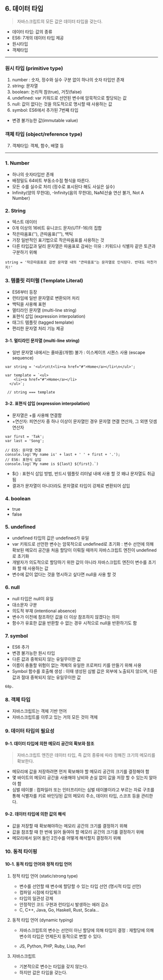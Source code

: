 ## 6. 데이터 타입

> 자바스크립트의 모든 값은 데이터 타입을 갖는다.

- 데이터 타입: 값의 종류
- ES6: 7개의 데이터 타입 제공
- 원시타입
- 객체타입

  
***
  
### 원시 타입 (primitive type)
1. number : 숫자, 정수와 실수 구분 없이 하나의 숫자 타입만 존재
2. string: 문자열
3. boolean: 논리적 참(true), 거짓(false)
4. undefined: var 키워드로 선언된 변수에 암묵적으로 할당되는 값
5. null: 값이 없다는 것을 의도적으로 명시할 때 사용하는 값
6. symbol: ES6에서 추가된 7번째 타입

- 변경 불가능한 값(immutable value)


### 객체 타입 (object/reference type)

7. 객체타입: 객체, 함수, 배열 등

  
***

### 1. Number
- 하나의 숫자타입만 존재
- 배정밀도 64비트 부동소수점 형식을 따른다.
- 모든 수를 실수로 처리 (정수로 표시된다 해도 사실은 실수)
- Infinity(양의 무한대), -Infinity(음의 무한대), NaN(산술 연산 불가, Not A Number)

### 2. String
- 텍스트 데이터
- 0개 이상의 16비트 유니코드 문자(UTF-16)의 집합
- 작은따옴표(''), 큰따옴표(""), 백틱
- 가장 일반적인 표기법으로 작은따옴표를 사용하는 것
- 다른 타입값과 달리 문자열은 따옴표로 감싸는 이유
	: 키워드나 식별자 같은 토큰과 구분하기 위해
    
```
string = '작은따옴표로 감싼 문자열 내의 "큰따옴표"는 문자열로 인식된다. 반대도 마찬가지!'
```

### 3. 템플릿 리터럴 (Template Literal)
- ES6부터 등장
- 런타임에 일반 문자열로 변환되어 처리
- 백틱을 사용해 표현
- 멀티라인 문자열 (multi-line string)
- 표현식 삽입 (expression interpolation)
- 태그드 템플릿 (tagged template)
- 편리한 문자열 처리 기능 제공


#### 3-1. 멀티라인 문자열 (multi-line string)
- 일반 문자열 내에서는 줄바꿈(개행) 불가
	: 이스케이프 시퀀스 사용 (escape sequence)
   
```
var string = '<ul>\n\t<li><a href="#">Home</a></li>\n</ul>';

var template = `<ul>
	<li><a href="#">Home</a></li>
  </ul>`;
  
 // string === template

```

#### 3-2. 표현식 삽입 (expression interpolation)
- 문자열은 +를 사용해 연결함
- +연산자: 피연산자 중 하나 이상이 문자열인 경우 문자열 연결 연산자, 그 외엔 덧셈 연산자

```
var first = 'Tak';
var last = 'Song';

// ES5: 문자열 연결
console.log('My name is' + last + ' ' + first + '.'); 
// ES6: 표현식 삽입
console.log(`My name is ${last} ${first}.`)

```
- ${} 
: 표현식 삽입 방법, 반드시 템플릿 리터널 내에 사용 할 것 왜냐 문자열도 취급됨
- 결과가 문자열이 아니더라도 문자열로 타입이 강제로 변환되어 삽입

### 4. boolean
- true
- false

### 5. undefined
- undefined 타입의 값은 undefined가 유일
- var 키워드로 선언한 변수는 암묵적으로 undefined로 초기화
	: 변수 선언에 의해 확보된 메모리 공간을 처음 할당이 이뤄질 때까지 자바스크립트 엔진이 undefined로 초기화
- 개발자가 의도적으로 할당하기 위한 값이 아니라 자바스크립트 엔진이 변수를 초기화 할 때 사용하는 값
- 변수에 값이 없다는 것을 명시하고 싶다면 null을 사용 할 것


### 6. null
- null 타입은 null이 유일
- 대소문자 구분
- 의도적 부재 (intentional absence)
- 변수가 이전에 참조하던 값을 더 이상 참조하지 않겠다는 의미
- 함수가 유효한 값을 반환할 수 없는 경우 시적으로 null을 반환하기도 함

### 7. symbol
- ES6 추가
- 변경 불가능한 원시 타입
- 다른 값과 중복되지 않는 유일무이한 값
- 이름이 충돌할 위험이 없는 객체의 유일한 프로퍼티 키를 만들기 위해 사용
- Symbol 함수를 호출해 생성
	: 이때 생성된 심벌 값은 외부에 노출되지 않으며, 다른 값과 절대 중복되지 않는 유일무이한 값
    
```
68p.
```


### 8. 객체 타입
- 자바스크립트는 객체 기반 언어
- 자바스크립트를 이루고 있는 거의 모든 것이 객체


### 9. 데이터 타입의 필요성

#### 9-1. 데이터 타입에 의한 메모리 공간의 확보와 참조
> 자바스크립트 엔진은 데이터 타입, 즉 값의 종류에 따라 정해진 크기의 메모리를 확보한다.

- 메모리에 값을 저장하려면 먼저 확보해야 할 메모리 공간의 크기를 결정해야 함
- 몇 바이트의 메모리 공간을 사용해야 낭비와 손실 없이 값을 저장 할 수 있는지 알아야 함
- 심벌 테이블
	: 컴파일러 또는 인터프리터는 심벌 테이블이라고 부르는 자료 구조를 통해 식별자를 키로 바인딩된 값의 메모리 주소, 데이터 타입, 스코프 등을 관리한다.
    

#### 9-2. 데이터 타입에 의한 값의 해석
- 값을 저장할 때 확보해야하는 메모리 공간의 크기를 결정하기 위해
- 값을 참조할 때 한 번에 읽어 들여야 할 메모리 공간의 크기를 결정하기 위해
- 메모리에서 읽어 들인 2진수를 어떻게 해석할지 결정하기 위해


### 10. 동적 타이핑
#### 10-1. 동적 타입 언어와 정적 타입 언어
1. 정적 타입 언어 (static/strong type)
	-  변수를 선언할 때 변수에 할당할 수 있는 타입 선언 (명시적 타입 선언)
    - 컴파일 시점에 타입체크
    - 타입의 일관성 강제
    - 안정적인 코드 구현과 런타임시 발생하는 에러 감소
    - C, C++, Java, Go, Haskell, Rust, Scala...
    

2. 동적 타입 언어 (dynamic typing)
	- 자바스크립트의 변수는 선언이 아닌 할당에 의해 타입이 결정
    	: 재할당에 의해 변수의 타입은 언제든지 동적으로 변할 수 있다.
        
	- JS, Python, PHP, Ruby, Lisp, Perl
    
3. 자바스크립트
	- 기본적으로 변수는 타입을 갖지 않는다.
    - 하지만 값은 타입을 갖는다.
    

